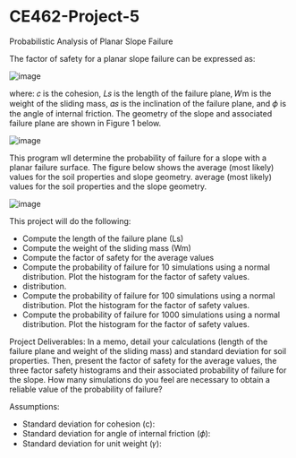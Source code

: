 # CE462-Project-5
Probabilistic Analysis of Planar Slope Failure

The factor of safety for a planar slope failure can be expressed as:

![image](https://github.com/JessikaSolleder/CE462-Project-5/assets/156147848/8950938e-b493-4f7f-ac0b-6e261ec89657)

where: 𝑐 is the cohesion, 𝐿𝑠 is the length of the failure plane, 𝑊m is the weight of the
sliding mass, 𝛼𝑠 is the inclination of the failure plane, and 𝜙 is the angle of internal
friction. The geometry of the slope and associated failure plane are shown in Figure 1
below.

![image](https://github.com/JessikaSolleder/CE462-Project-5/assets/156147848/f602d938-de3e-4099-809f-ba68757197e6)

This program wll determine the probability of failure for a slope with a planar failure surface.
The figure below shows the average (most likely) values for the soil properties and slope geometry.
average (most likely) values for the soil properties and the slope geometry.

![image](https://github.com/JessikaSolleder/CE462-Project-5/assets/156147848/aac787e8-964a-4b0b-b3c1-632ebfd612b5)

This project will do the following:
- Compute the length of the failure plane (Ls)
- Compute the weight of the sliding mass (Wm)
- Compute the factor of safety for the average values
- Compute the probability of failure for 10 simulations using a normal distribution. Plot the histogram for the factor of safety values.
- distribution. 
- Compute the probability of failure for 100 simulations using a normal distribution. Plot the histogram for the factor of safety values.
- Compute the probability of failure for 1000 simulations using a normal distribution. Plot the histogram for the factor of safety values.

Project Deliverables:
In a memo, detail your calculations (length of the failure plane and weight of the sliding
mass) and standard deviation for soil properties. Then, present the factor of safety for
the average values, the three factor safety histograms and their associated probability
of failure for the slope. How many simulations do you feel are necessary to obtain a
reliable value of the probability of failure?

Assumptions:
- Standard deviation for cohesion (c):
- Standard deviation for angle of internal friction (𝜙):
- Standard deviation for unit weight (𝛾):

